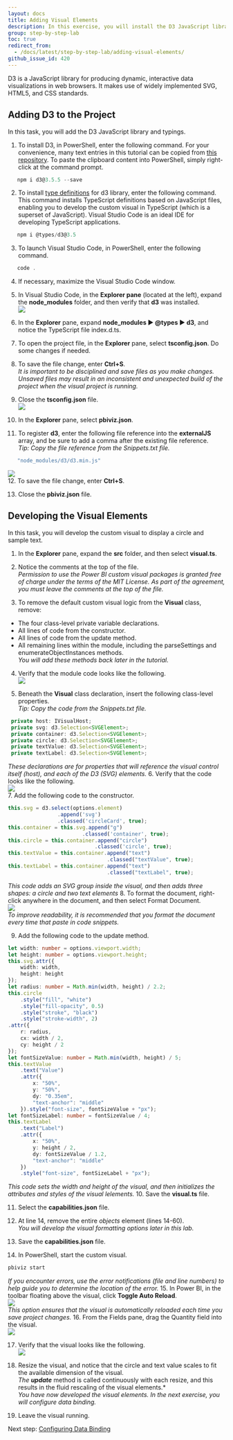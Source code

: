 ```yaml
---
layout: docs
title: Adding Visual Elements
description: In this exercise, you will install the D3 JavaScript library and typings, configure file dependencies, and then develop the custom visual to display a circle and text.
group: step-by-step-lab
toc: true
redirect_from:
  - /docs/latest/step-by-step-lab/adding-visual-elements/
github_issue_id: 420
---
```


D3 is a JavaScript library for producing dynamic, interactive data visualizations in web browsers. It makes use of widely implemented SVG, HTML5, and CSS standards.

## Adding D3 to the Project
In this task, you will add the D3 JavaScript library and typings.

1. To install D3, in PowerShell, enter the following command.
For your convenience, many text entries in this tutorial can be copied from [this repository](https://github.com/uve/circlecard).
To paste the clipboard content into PowerShell, simply right-click at the command prompt.
```typescript
   npm i d3@3.5.5 --save
```
2. To install [type definitions](https://www.typescriptlang.org/docs/handbook/declaration-files/introduction.html) for d3 library, enter the following command.
This command installs TypeScript definitions based on JavaScript files, enabling you to develop the custom visual in TypeScript (which is a superset of JavaScript). Visual Studio Code is an ideal IDE for developing TypeScript applications.
```typescript
   npm i @types/d3@3.5
```
3. To launch Visual Studio Code, in PowerShell, enter the following command.
```typescript
   code .
```
4. If necessary, maximize the Visual Studio Code window.

5. In Visual Studio Code, in the **Explorer pane** (located at the left), expand the **node_modules** folder, and then verify that **d3** was installed.  
![](../images/explorer-pane.png)

6. In the **Explorer** pane, expand **node_modules ► @types ► d3**, and notice the TypeScript file index.d.ts.

7. To open the project file, in the **Explorer** pane, select **tsconfig.json**. Do some changes if needed.

8. To save the file change, enter **Ctrl+S**.  
*It is important to be disciplined and save files as you make changes. Unsaved files may result in
an inconsistent and unexpected build of the project when the visual project is running.*

9. Close the **tsconfig.json** file.  
![](../images/close-tsconfig.png)

10. In the **Explorer** pane, select **pbiviz.json**.

11. To register **d3**, enter the following file reference into the **externalJS** array, and be sure to add a
comma after the existing file reference.  
*Tip: Copy the file reference from the Snippets.txt file.*
```typescript
   "node_modules/d3/d3.min.js"
```
![](../images/external-js.png)  
12. To save the file change, enter **Ctrl+S**.

13. Close the **pbiviz.json** file.

## Developing the Visual Elements
In this task, you will develop the custom visual to display a circle and sample text.

1. In the **Explorer** pane, expand the **src** folder, and then select **visual.ts**.

2. Notice the comments at the top of the file.  
*Permission to use the Power BI custom visual packages is granted free of charge under the terms of the MIT License. As part of the agreement, you must leave the comments at the top of the file.*

3. To remove the default custom visual logic from the **Visual** class, remove:
* The four class-level private variable declarations.
* All lines of code from the constructor.
* All lines of code from the update method.
* All remaining lines within the module, including the parseSettings and enumerateObjectInstances methods.  
*You will add these methods back later in the tutorial.*

4. Verify that the module code looks like the following.  
![](../images/visual-template.png)  

5. Beneath the **Visual** class declaration, insert the following class-level properties.  
*Tip: Copy the code from the Snippets.txt file.*
```typescript
 private host: IVisualHost;
 private svg: d3.Selection<SVGElement>;
 private container: d3.Selection<SVGElement>;
 private circle: d3.Selection<SVGElement>;
 private textValue: d3.Selection<SVGElement>;
 private textLabel: d3.Selection<SVGElement>;
```
*These declarations are for properties that will reference the visual control itself (host), and each of the D3 (SVG) elements.*
6. Verify that the code looks like the following.  
![](../images/visual-class-declaration.png)  
7. Add the following code to the constructor.  
```typescript
this.svg = d3.select(options.element)
                .append('svg')
                .classed('circleCard', true);
this.container = this.svg.append("g")
                        .classed('container', true);
this.circle = this.container.append("circle")
                            .classed('circle', true);
this.textValue = this.container.append("text")
                                .classed("textValue", true);
this.textLabel = this.container.append("text")
                                .classed("textLabel", true);
```
*This code adds an SVG group inside the visual, and then adds three shapes: a circle and two text elements*
8. To format the document, right-click anywhere in the document, and then select Format Document.  
![](../images/format-document.png)  
*To improve readability, it is recommended that you format the document every time that paste in code snippets.*

9. Add the following code to the update method.  
```typescript
let width: number = options.viewport.width;
let height: number = options.viewport.height;
this.svg.attr({
    width: width,
    height: height
});
let radius: number = Math.min(width, height) / 2.2;
this.circle
    .style("fill", "white")
    .style("fill-opacity", 0.5)
    .style("stroke", "black")
    .style("stroke-width", 2)
.attr({
    r: radius,
    cx: width / 2,
    cy: height / 2
});
let fontSizeValue: number = Math.min(width, height) / 5;
this.textValue
    .text("Value")
    .attr({
        x: "50%",
        y: "50%",
        dy: "0.35em",
        "text-anchor": "middle"
    }).style("font-size", fontSizeValue + "px");
let fontSizeLabel: number = fontSizeValue / 4;
this.textLabel
    .text("Label")
    .attr({
        x: "50%",
        y: height / 2,
        dy: fontSizeValue / 1.2,
        "text-anchor": "middle"
    })
    .style("font-size", fontSizeLabel + "px");
```
*This code sets the width and height of the visual, and then initializes the attributes and styles of the visual lelements.*
10. Save the **visual.ts** file.

11. Select the **capabilities.json** file.

12. At line 14, remove the entire *objects* element (lines 14-60).  
*You will develop the visual formatting options later in this lab.*
13. Save the **capabilities.json** file.
14. In PowerShell, start the custom visual.
```typescript
pbiviz start
```
*If you encounter errors, use the error notifications (file and line numbers) to help guide you to determine the location of the error.*
15. In Power BI, in the toolbar floating above the visual, click **Toggle Auto Reload**.  
![](../images/toggle-auto-reload.png)  
*This option ensures that the visual is automatically reloaded each time you save project changes.*
16. From the Fields pane, drag the Quantity field into the visual.  
![](../images/quantity-field.png) 

17. Verify that the visual looks like the following.  
![](../images/visual-value.png) 

 18. Resize the visual, and notice that the circle and text value scales to fit the available dimension of the visual.  
*The **update*** method is called continuously with each resize, and this results in the fluid rescaling of the visual elements.*  
*You have now developed the visual elements. In the next exercise, you will configure data binding.*
19. Leave the visual running.

Next step: [Configuring Data Binding](../configuring-data-binding/)